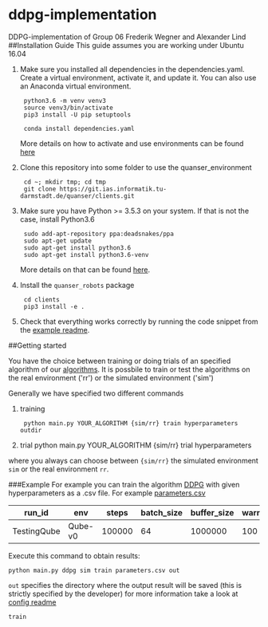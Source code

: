 # ddpg-implementation
DDPG-implementation of Group 06 Frederik Wegner and Alexander Lind
##Installation Guide
This guide assumes you are working under Ubuntu 16.04

1. Make sure you installed all dependencies in the dependencies.yaml.
   Create a virtual environment, activate it, and update it.
   You can also use an Anaconda virtual environment.

        python3.6 -m venv venv3
        source venv3/bin/activate
        pip3 install -U pip setuptools
   
        conda install dependencies.yaml
   More details on how to activate and use environments can be found [here](https://docs.conda.io/projects/conda/en/latest/user-guide/tasks/manage-environments.html)

2. Clone this repository into some folder to use the quanser_environment

        cd ~; mkdir tmp; cd tmp
        git clone https://git.ias.informatik.tu-darmstadt.de/quanser/clients.git

3. Make sure you have Python >= 3.5.3 on your system. If that is not the case,
   install Python3.6

        sudo add-apt-repository ppa:deadsnakes/ppa
        sudo apt-get update
        sudo apt-get install python3.6
        sudo apt-get install python3.6-venv
    
    More details on that can be found [here](https://askubuntu.com/questions/865554/how-do-i-install-python-3-6-using-apt-get).

4. Install the `quanser_robots` package

        cd clients
        pip3 install -e .

5. Check that everything works correctly by running the code snippet
   from the [example readme](src/example/Readme.md).

##Getting started

You have the choice between training or doing trials of an specified algorithm of our [algorithms](src/algorithm/Readme.md).
It is possbile to train or test the algorithms on the real environment ('rr') or the simulated environment ('sim')

Generally we have specified two different commands

1. training

        python main.py YOUR_ALGORITHM {sim/rr} train hyperparameters outdir
2. trial
        python main.py YOUR_ALGORITHM {sim/rr} trial hyperparameters

where you always can choose between `{sim/rr}` the simulated environment `sim` or the real environment `rr`.

###Example
For example you can train the algorithm [DDPG](src/algorithm/DDPG/Readme.md) with given hyperparameters as a .csv file. For example [parameters.csv](parameters.csv)

| run_id      | env     | steps  | batch_size | buffer_size | warmup_samples | actor_lr | critic_lr | actor_hidden_layers | critic_hidden_layers | tau  | noise_decay | lr_decay | lr_min     | 
|-------------|---------|--------|------------|-------------|----------------|----------|-----------|---------------------|----------------------|------|-------------|----------|------------| 
| TestingQube | Qube-v0 | 100000 | 64         | 1000000     | 100            | 0.001    | 0.001     | [300,200]           | [300,200]            | 0.01 | 0.99        | 1.       | 0.00000001 | 

Execute this command to obtain results:

    python main.py ddpg sim train parameters.csv out
    

`out` specifies the directory where the output result will be saved (this is strictly specified by the developer) for more information take a look at [config readme](src/config/Readme.md)

`train` 